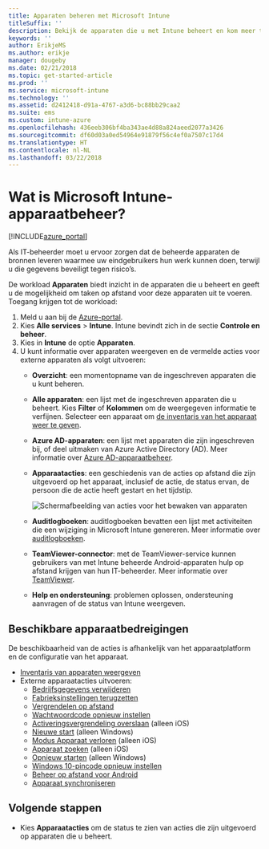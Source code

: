 ```yaml
---
title: Apparaten beheren met Microsoft Intune
titleSuffix: ''
description: Bekijk de apparaten die u met Intune beheert en kom meer te weten over de verschillende bewerkingen die u op deze apparaten kunt uitvoeren.
keywords: ''
author: ErikjeMS
ms.author: erikje
manager: dougeby
ms.date: 02/21/2018
ms.topic: get-started-article
ms.prod: ''
ms.service: microsoft-intune
ms.technology: ''
ms.assetid: d2412418-d91a-4767-a3d6-bc88bb29caa2
ms.suite: ems
ms.custom: intune-azure
ms.openlocfilehash: 436eeb306bf4ba343ae4d88a824aeed2077a3426
ms.sourcegitcommit: df60d03a0ed54964e91879f56c4ef0a7507c17d4
ms.translationtype: HT
ms.contentlocale: nl-NL
ms.lasthandoff: 03/22/2018
---
```

# <a name="what-is-microsoft-intune-device-management"></a>Wat is Microsoft Intune-apparaatbeheer?


[!INCLUDE[azure_portal](./includes/azure_portal.md)]

Als IT-beheerder moet u ervoor zorgen dat de beheerde apparaten de bronnen leveren waarmee uw eindgebruikers hun werk kunnen doen, terwijl u die gegevens beveiligt tegen risico’s.

De workload **Apparaten** biedt inzicht in de apparaten die u beheert en geeft u de mogelijkheid om taken op afstand voor deze apparaten uit te voeren. Toegang krijgen tot de workload:

1. Meld u aan bij de [Azure-portal](https://portal.azure.com).
2. Kies **Alle services** > **Intune**. Intune bevindt zich in de sectie **Controle en beheer**.
3. Kies in **Intune** de optie **Apparaten**.
4. U kunt informatie over apparaten weergeven en de vermelde acties voor externe apparaten als volgt uitvoeren:
    - **Overzicht**: een momentopname van de ingeschreven apparaten die u kunt beheren.
    - **Alle apparaten**: een lijst met de ingeschreven apparaten die u beheert. Kies **Filter** of **Kolommen** om de weergegeven informatie te verfijnen. Selecteer een apparaat om [de inventaris van het apparaat weer te geven](device-inventory.md).
    - **Azure AD-apparaten**: een lijst met apparaten die zijn ingeschreven bij, of deel uitmaken van Azure Active Directory (AD). Meer informatie over [Azure AD-apparaatbeheer](https://docs.microsoft.com/azure/active-directory/device-management-introduction).
    - **Apparaatacties**: een geschiedenis van de acties op afstand die zijn uitgevoerd op het apparaat, inclusief de actie, de status ervan, de persoon die de actie heeft gestart en het tijdstip.

        ![Schermafbeelding van acties voor het bewaken van apparaten](./media/monitor-device-actions.png)

    - **Auditlogboeken**: auditlogboeken bevatten een lijst met activiteiten die een wijziging in Microsoft Intune genereren. Meer informatie over [auditlogboeken](monitor-audit-logs.md).
    - **TeamViewer-connector**: met de TeamViewer-service kunnen gebruikers van met Intune beheerde Android-apparaten hulp op afstand krijgen van hun IT-beheerder. Meer informatie over [TeamViewer](device-profile-android-teamviewer.md).
    - **Help en ondersteuning**: problemen oplossen, ondersteuning aanvragen of de status van Intune weergeven.  
    
## <a name="available-device-actions"></a>Beschikbare apparaatbedreigingen
De beschikbaarheid van de acties is afhankelijk van het apparaatplatform en de configuratie van het apparaat.

- [Inventaris van apparaten weergeven](device-inventory.md)
- Externe apparaatacties uitvoeren:
    - [Bedrijfsgegevens verwijderen](devices-wipe.md#remove-company-data)
    - [Fabrieksinstellingen terugzetten](devices-wipe.md#factory-reset)
    - [Vergrendelen op afstand](device-remote-lock.md)
    - [Wachtwoordcode opnieuw instellen](device-passcode-reset.md)
    - [Activeringsvergrendeling overslaan](device-activation-lock-bypass.md) (alleen iOS)
    - [Nieuwe start](device-fresh-start.md) (alleen Windows)
    - [Modus Apparaat verloren](device-lost-mode.md) (alleen iOS)
    - [Apparaat zoeken](device-locate.md) (alleen iOS)
    - [Opnieuw starten](device-restart.md) (alleen Windows)
    - [Windows 10-pincode opnieuw instellen](device-windows-pin-reset.md)
    - [Beheer op afstand voor Android](device-profile-android-teamviewer.md)
    - [Apparaat synchroniseren](device-sync.md)


## <a name="next-steps"></a>Volgende stappen

- Kies **Apparaatacties** om de status te zien van acties die zijn uitgevoerd op apparaten die u beheert.
